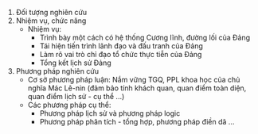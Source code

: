 1. Đối tượng nghiên cứu
2. Nhiệm vụ, chức năng
	- Nhiệm vụ:
		- Trình bày một cách có hệ thống Cương lĩnh, đường lối của Đảng
		- Tái hiện tiến trình lãnh đạo và đấu tranh của Đảng
		- Làm rõ vai trò chỉ đạo tổ chức thực tiễn của Đảng
		- Tổng kết lịch sử Đảng 
3. Phương pháp nghiên cứu
	- Cơ sở phương pháp luận: Nắm vững TGQ, PPL khoa học của chủ nghĩa Mác Lê-nin (đảm bảo tính khách quan, quan điểm toàn diện, quan điểm lịch sử - cụ thể ...)
	- Các phương pháp cụ thể:
		- Phương pháp lịch sử và phương pháp logic
		- Phương pháp phân tích - tổng hợp, phương pháp điền dã ...
